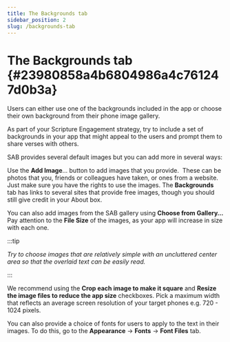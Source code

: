 ```yaml
---
title: The Backgrounds tab
sidebar_position: 2
slug: /backgrounds-tab
---
```




# The Backgrounds tab {#23980858a4b6804986a4c761247d0b3a}


Users can either use one of the backgrounds included in the app or choose their own background from their phone image gallery.


As part of your Scripture Engagement strategy, try to include a set of backgrounds in your app that might appeal to the users and prompt them to share verses with others.


SAB provides several default images but you can add more in several ways:


Use the **Add Image**… button to add images that you provide.  These can be photos that you, friends or colleagues have taken, or ones from a website. Just make sure you have the rights to use the images. The **Backgrounds** tab has links to several sites that provide free images, though you should still give credit in your About box.


You can also add images from the SAB gallery using **Choose from Gallery…** Pay attention to the **File Size** of the images, as your app will increase in size with each one.


:::tip

_Try to choose images that are relatively simple with an uncluttered center area so that the overlaid text can be easily read._

:::




We recommend using the **Crop each image to make it square** and **Resize the image files to reduce the app size** checkboxes. Pick a maximum width that reflects an average screen resolution of your target phones e.g. 720 - 1024 pixels.


You can also provide a choice of fonts for users to apply to the text in their images. To do this, go to the **Appearance** → **Fonts** → **Font Files** tab.

